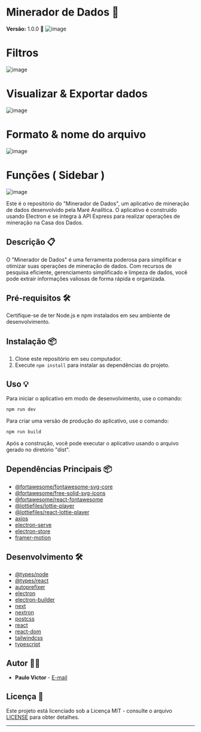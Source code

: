 # Minerador de Dados 💼

**Versão:** 1.0.0 🚀
![image](https://github.com/mareanalitica/electron-client/assets/125692232/b1a74748-719b-4e18-9a21-93df910062c8)

# Filtros
![image](https://github.com/mareanalitica/electron-client/assets/125692232/febab35c-f7ef-4261-b60b-cd467cd12cfd)

# Visualizar & Exportar dados
![image](https://github.com/mareanalitica/electron-client/assets/125692232/451da12d-1c0a-47c5-8ffa-b2a013fe455e)

# Formato & nome do arquivo
![image](https://github.com/mareanalitica/electron-client/assets/125692232/88b52b7e-2627-4ef7-bc01-c8ef2e4dea25)

# Funções ( Sidebar )
![image](https://github.com/mareanalitica/electron-client/assets/125692232/9b5a8ad1-1e4f-4284-8641-ff818718b272)


Este é o repositório do "Minerador de Dados", um aplicativo de mineração de dados desenvolvido pela Maré Analítica. O aplicativo é construído usando Electron e se integra à API Express para realizar operações de mineração na Casa dos Dados.

## Descrição 📋

O "Minerador de Dados" é uma ferramenta poderosa para simplificar e otimizar suas operações de mineração de dados. Com recursos de pesquisa eficiente, gerenciamento simplificado e limpeza de dados, você pode extrair informações valiosas de forma rápida e organizada.

## Pré-requisitos 🛠️

Certifique-se de ter Node.js e npm instalados em seu ambiente de desenvolvimento.

## Instalação 📦

1. Clone este repositório em seu computador.
2. Execute `npm install` para instalar as dependências do projeto.

## Uso 💡

Para iniciar o aplicativo em modo de desenvolvimento, use o comando:

```bash
npm run dev
```

Para criar uma versão de produção do aplicativo, use o comando:

```bash
npm run build
```

Após a construção, você pode executar o aplicativo usando o arquivo gerado no diretório "dist".

## Dependências Principais 📦

- [@fortawesome/fontawesome-svg-core](https://www.npmjs.com/package/@fortawesome/fontawesome-svg-core)
- [@fortawesome/free-solid-svg-icons](https://www.npmjs.com/package/@fortawesome/free-solid-svg-icons)
- [@fortawesome/react-fontawesome](https://www.npmjs.com/package/@fortawesome/react-fontawesome)
- [@lottiefiles/lottie-player](https://www.npmjs.com/package/@lottiefiles/lottie-player)
- [@lottiefiles/react-lottie-player](https://www.npmjs.com/package/@lottiefiles/react-lottie-player)
- [axios](https://www.npmjs.com/package/axios)
- [electron-serve](https://www.npmjs.com/package/electron-serve)
- [electron-store](https://www.npmjs.com/package/electron-store)
- [framer-motion](https://www.npmjs.com/package/framer-motion)

## Desenvolvimento 🛠️

- [@types/node](https://www.npmjs.com/package/@types/node)
- [@types/react](https://www.npmjs.com/package/@types/react)
- [autoprefixer](https://www.npmjs.com/package/autoprefixer)
- [electron](https://www.npmjs.com/package/electron)
- [electron-builder](https://www.npmjs.com/package/electron-builder)
- [next](https://www.npmjs.com/package/next)
- [nextron](https://www.npmjs.com/package/nextron)
- [postcss](https://www.npmjs.com/package/postcss)
- [react](https://www.npmjs.com/package/react)
- [react-dom](https://www.npmjs.com/package/react-dom)
- [tailwindcss](https://www.npmjs.com/package/tailwindcss)
- [typescript](https://www.npmjs.com/package/typescript)

## Autor 👨‍💻

- **Paulo Victor** - [E-mail](mailto:mareanalitica@gmail.com)

## Licença 📜

Este projeto está licenciado sob a Licença MIT - consulte o arquivo [LICENSE](LICENSE) para obter detalhes.

---

